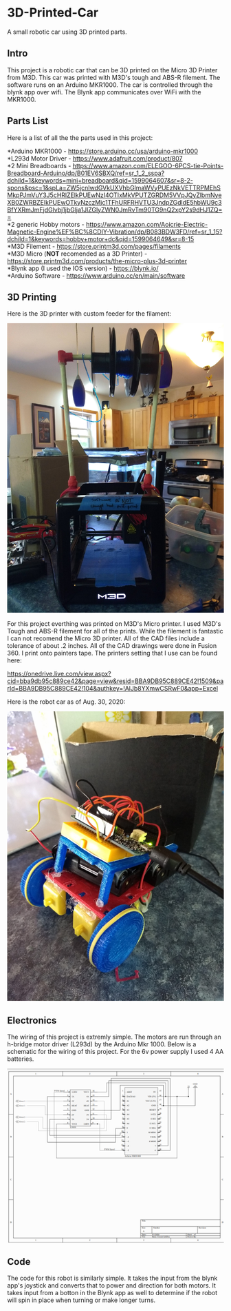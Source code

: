 # 3D-Printed-Car

A small robotic car using 3D printed parts.

## Intro

This project is a robotic car that can be 3D printed on the Micro 3D Printer from M3D. This car was printed with M3D's tough and ABS-R filement. The software runs on an Arduino MKR1000. The car is controlled through the blynk app over wifi. The Blynk app communicates over WiFi with the MKR1000.

## Parts List
Here is a list of all the the parts used in this project:

*Arduino MKR1000 - https://store.arduino.cc/usa/arduino-mkr1000 \
*L293d Motor Driver - https://www.adafruit.com/product/807 \
*2 Mini Breadboards - https://www.amazon.com/ELEGOO-6PCS-tie-Points-Breadboard-Arduino/dp/B01EV6SBXQ/ref=sr_1_2_sspa?dchild=1&keywords=mini+breadboard&qid=1599064607&sr=8-2-spons&psc=1&spLa=ZW5jcnlwdGVkUXVhbGlmaWVyPUEzNkVETTRPMEhSMkpPJmVuY3J5cHRlZElkPUEwNzI4OTIxMkVPUTZGRDM5VVpJQyZlbmNyeXB0ZWRBZElkPUEwOTkyNzczMjc1TFhURFRHVTU3JndpZGdldE5hbWU9c3BfYXRmJmFjdGlvbj1jbGlja1JlZGlyZWN0JmRvTm90TG9nQ2xpY2s9dHJ1ZQ== \
*2 generic Hobby motors - https://www.amazon.com/Aoicrie-Electric-Magnetic-Engine%EF%BC%8CDIY-Vibration/dp/B083BDW3FD/ref=sr_1_15?dchild=1&keywords=hobby+motor+dc&qid=1599064649&sr=8-15 \
*M3D Filement - https://store.printm3d.com/pages/filaments \
*M3D Micro (**NOT** recomended as a 3D Printer) - https://store.printm3d.com/products/the-micro-plus-3d-printer \
*Blynk app (I used the IOS version) - https://blynk.io/ \
*Arduino Software - https://www.arduino.cc/en/main/software 

## 3D Printing
Here is the 3D printer with custom feeder for the filament:

<img src="images/3dPrinter.jpg" alt="alt text" width="800">

For this project everthing was printed on M3D's Micro printer. I used M3D's Tough and ABS-R filement for all of the prints. While the filement is fantastic I can not recomend the Micro 3D printer. All of the CAD files include a tolerance of about .2 inches. All of the CAD drawings were done in Fusion 360. I print onto painters tape. The printers setting that I use can be found here:

https://onedrive.live.com/view.aspx?cid=bba9db95c889ce42&page=view&resid=BBA9DB95C889CE42!1509&parId=BBA9DB95C889CE42!104&authkey=!AlJb8YXmwCSRwF0&app=Excel

Here is the robot car as of Aug. 30, 2020:

<img src="images/robotCar30Aug2020.jpg" alt="alt text" width="800">

## Electronics
The wiring of this project is extremly simple. The motors are run through an h-bridge motor driver (L293d) by the Arduino Mkr 1000.
Below is a schematic for the wiring of this project. For the 6v power supply I used 4 AA batteries.

<img src="images/Screenshot (5).png" alt="alt text" width="800">

## Code
The code for this robot is similarly simple. It takes the input from the blynk app's joystick and converts that to power and direction for both motors. It takes input from a botton in the Blynk app as well to determine if the robot will spin in place when turning or make longer turns.
